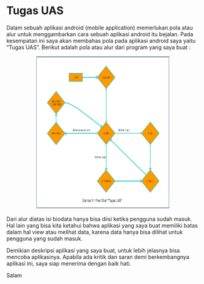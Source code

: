 # Tugas UAS

Dalam sebuah aplikasi android (mobile application) memerlukan pola atau alur untuk menggambarkan cara sebuah aplikasi android itu bejalan. Pada kesempatan ini saya akan membahas pola pada aplikasi android saya yaitu “Tugas UAS”. Berikut adalah pola atau alur dari program yang saya buat :

<p align="center">
<img src="https://github.com/agussafarudin/Tugas-UAS/blob/master/Flowchart.jpg" width="350" height="400"/>
</p>

Dari alur diatas isi biodata hanya bisa diisi ketika pengguna sudah masuk. Hal lain yang bisa kita ketahui bahwa aplikasi yang saya buat memiliki batas dalam hal view atau melihat data, karena data hanya bisa dilihat untuk pengguna yang sudah masuk.

Demikian deskripsi aplikasi yang saya buat, untuk lebih jelasnya bisa mencoba aplikasinya. Apabila ada kritik dan saran demi berkembangnya aplikasi ini, saya siap menerima dengan baik hati.

Salam

